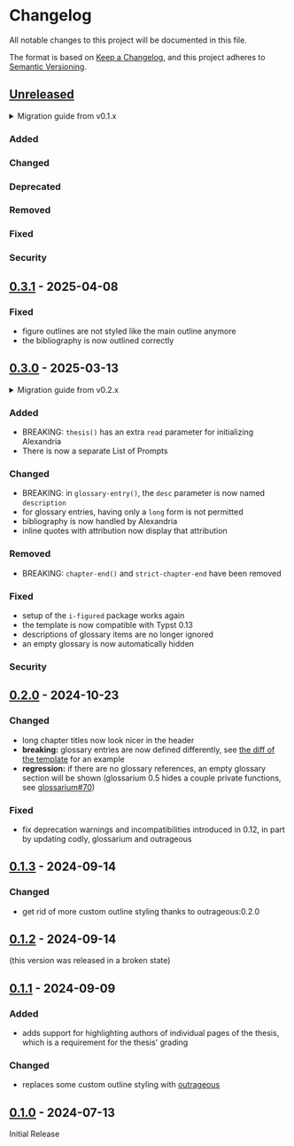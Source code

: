 # Changelog

All notable changes to this project will be documented in this file.

The format is based on [Keep a Changelog](https://keepachangelog.com/en/1.1.0/),
and this project adheres to [Semantic Versioning](https://semver.org/spec/v2.0.0.html).

## [Unreleased]

<details>
<summary>Migration guide from v0.1.x</summary>

<!-- Write migration guide here -->

</details>

### Added

### Changed

### Deprecated

### Removed

### Fixed

### Security

## [0.3.1] - 2025-04-08

### Fixed
- figure outlines are not styled like the main outline anymore
- the bibliography is now outlined correctly

## [0.3.0] - 2025-03-13

<details>
<summary>Migration guide from v0.2.x</summary>

To get a feeling what you need to change, compare [`template/main.typ`](https://github.com/TGM-HIT/typst-diploma-thesis/blob/v0.3.0/template/main.typ) with what you have. In particular, you will probably need to

- add a parameter `read: path => read(path),` to the initial `thesis()` template call
- remove `strict-chapter-end: true,` if you were using it
- remove all instances of `#chapter-end()`

Additionally, you should have a look at [`template/bibliography.bib`](https://github.com/TGM-HIT/typst-diploma-thesis/blob/v0.3.0/template/bibliography.bib#L42-L46) which demonstrates how to cite a prompt.
A (German) prose explanation of the usage of prompts can be found in the [Example document](https://github.com/TGM-HIT/typst-diploma-thesis/blob/v0.3.0/example.pdf), section 1.2 _Promptverzeichnis_.

</details>

### Added
- BREAKING: `thesis()` has an extra `read` parameter for initializing Alexandria
- There is now a separate List of Prompts

### Changed
- BREAKING: in `glossary-entry()`, the `desc` parameter is now named `description`
- for glossary entries, having only a `long` form is not permitted
- bibliography is now handled by Alexandria
- inline quotes with attribution now display that attribution

### Removed
- BREAKING: `chapter-end()` and `strict-chapter-end` have been removed

### Fixed
- setup of the `i-figured` package works again
- the template is now compatible with Typst 0.13
- descriptions of glossary items are no longer ignored
- an empty glossary is now automatically hidden

### Security

## [0.2.0] - 2024-10-23

### Changed
- long chapter titles now look nicer in the header
- **breaking:** glossary entries are now defined differently, see [the diff of the template](https://github.com/TGM-HIT/typst-diploma-thesis/commit/8c4d03a14ac3ddab6718cc7e11341924c66703bd#diff-7c3fcb5c97b51160af4b4a26981b152d6995f8ec0077281456d3f51f4b0e9d84) for an example
- **regression:** if there are no glossary references, an empty glossary section will be shown (glossarium 0.5 hides a couple private functions, see [glossarium#70](https://github.com/typst-community/glossarium/issues/70))

### Fixed
- fix deprecation warnings and incompatibilities introduced in 0.12, in part by updating codly, glossarium and outrageous

## [0.1.3] - 2024-09-14

### Changed
- get rid of more custom outline styling thanks to outrageous:0.2.0

## [0.1.2] - 2024-09-14

(this version was released in a broken state)

## [0.1.1] - 2024-09-09

### Added
- adds support for highlighting authors of individual pages of the thesis, which is a requirement for the thesis' grading

### Changed
- replaces some custom outline styling with [outrageous](https://typst.app/universe/package/outrageous)

## [0.1.0] - 2024-07-13

Initial Release


[Unreleased]: https://github.com/TGM-HIT/typst-diploma-thesis/compare/v0.3.1...HEAD
[0.3.1]: https://github.com/TGM-HIT/typst-diploma-thesis/releases/tag/v0.3.1
[0.3.0]: https://github.com/TGM-HIT/typst-diploma-thesis/releases/tag/v0.3.0
[0.2.0]: https://github.com/TGM-HIT/typst-diploma-thesis/releases/tag/v0.2.0
[0.1.3]: https://github.com/TGM-HIT/typst-diploma-thesis/releases/tag/v0.1.3
[0.1.2]: https://github.com/TGM-HIT/typst-diploma-thesis/releases/tag/v0.1.2
[0.1.1]: https://github.com/TGM-HIT/typst-diploma-thesis/releases/tag/v0.1.1
[0.1.0]: https://github.com/TGM-HIT/typst-diploma-thesis/releases/tag/v0.1.0
